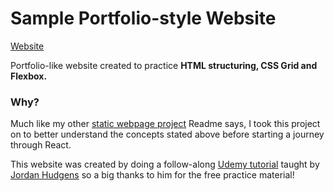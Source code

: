 # Sample Portfolio-style Website

[Website](https://showmethegita.github.io/portfolio-sample/)

Portfolio-like website created to practice **HTML structuring, CSS Grid and Flexbox.**

### Why?

Much like my other [static webpage project](https://github.com/ShowMeTheGita/codfish-paradise-inc) Readme says, I took this project on to better understand the concepts stated above before starting a journey through React.

This website was created by doing a follow-along [Udemy tutorial](https://youtu.be/5bMdjkfvONE?list=PLHxXwbOHJMWnBucDyRqvlYYUSgFt4EKMI) taught by [Jordan Hudgens](https://github.com/jordanhudgens) so a big thanks to him for the free practice material!
